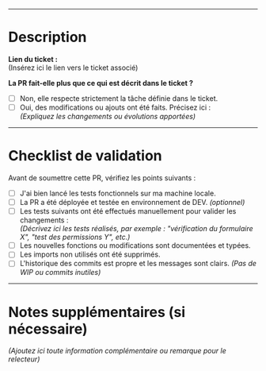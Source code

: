
---

# Description

**Lien du ticket :**  
(Insérez ici le lien vers le ticket associé)

**La PR fait-elle plus que ce qui est décrit dans le ticket ?**  
- [ ] Non, elle respecte strictement la tâche définie dans le ticket.
- [ ] Oui, des modifications ou ajouts ont été faits. Précisez ici :  
  *(Expliquez les changements ou évolutions apportées)*

---

# Checklist de validation

Avant de soumettre cette PR, vérifiez les points suivants :

- [ ] J'ai bien lancé les tests fonctionnels sur ma machine locale.
- [ ] La PR a été déployée et testée en environnement de DEV. *(optionnel)*
- [ ] Les tests suivants ont été effectués manuellement pour valider les changements :  
  *(Décrivez ici les tests réalisés, par exemple : "vérification du formulaire X", "test des permissions Y", etc.)*
- [ ] Les nouvelles fonctions ou modifications sont documentées et typées.
- [ ] Les imports non utilisés ont été supprimés.
- [ ] L'historique des commits est propre et les messages sont clairs. *(Pas de WIP ou commits inutiles)*

---

# Notes supplémentaires (si nécessaire)

*(Ajoutez ici toute information complémentaire ou remarque pour le relecteur)*

